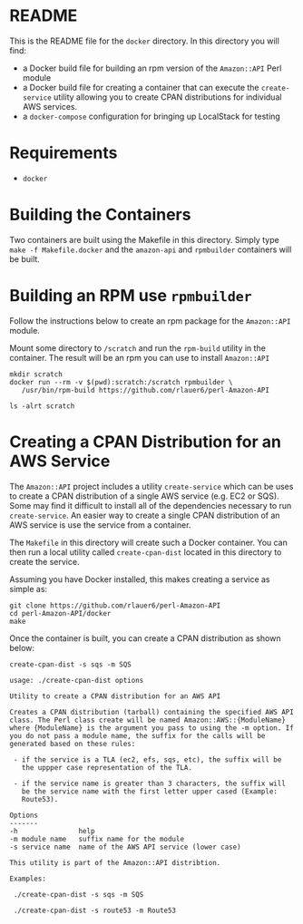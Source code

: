 # README

This is the README file for the `docker` directory.  In this directory
you will find:

* a Docker build file for building an rpm version of the
`Amazon::API` Perl module
* a Docker build file for creating a container
that can execute the `create-service` utility allowing you to create
CPAN distributions for individual AWS services.
* a `docker-compose` configuration for bringing up LocalStack for
  testing

# Requirements

* `docker`

# Building the Containers

Two containers are built using the Makefile in this directory. Simply
type `make -f Makefile.docker` and the `amazon-api` and `rpmbuilder`
containers will be built.

# Building an RPM use `rpmbuilder`

Follow the instructions below to create an rpm package for the
`Amazon::API` module.

Mount some directory to `/scratch` and run the `rpm-build` utility in
the container. The result will be an rpm you can use to install
`Amazon::API`

```
mkdir scratch
docker run --rm -v $(pwd):scratch:/scratch rpmbuilder \
   /usr/bin/rpm-build https://github.com/rlauer6/perl-Amazon-API

ls -alrt scratch
```

# Creating a CPAN Distribution for an AWS Service

The `Amazon::API` project includes a utility `create-service` which
can be uses to create a CPAN distribution of a single AWS service
(e.g. EC2 or SQS). Some may find it difficult to install all of the
dependencies necessary to run `create-service`. An easier way to
create a single CPAN distribution of an AWS service is use the service
from a container.

The `Makefile` in this directory will create such a Docker container.
You can then run a local utility called `create-cpan-dist`
located in this directory to create the service.

Assuming you have Docker installed, this makes creating a service as
simple as:

```
git clone https://github.com/rlauer6/perl-Amazon-API
cd perl-Amazon-API/docker
make
```

Once the container is built, you can create a CPAN distribution as
shown below:

```
create-cpan-dist -s sqs -m SQS
```

```
usage: ./create-cpan-dist options

Utility to create a CPAN distribution for an AWS API

Creates a CPAN distribution (tarball) containing the specified AWS API
class. The Perl class create will be named Amazon::AWS::{ModuleName}
where {ModuleName} is the argument you pass to using the -m option. If
you do not pass a module name, the suffix for the calls will be
generated based on these rules:

 - if the service is a TLA (ec2, efs, sqs, etc), the suffix will be
   the uppper case representation of the TLA.

 - if the service name is greater than 3 characters, the suffix will
   be the service name with the first letter upper cased (Example:
   Route53).

Options
-------
-h               help
-m module name   suffix name for the module
-s service name  name of the AWS API service (lower case)

This utility is part of the Amazon::API distribtion.

Examples:

 ./create-cpan-dist -s sqs -m SQS

 ./create-cpan-dist -s route53 -m Route53
```
